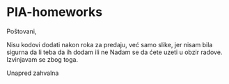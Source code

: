 # PIA-homeworks

Poštovani, 

Nisu kodovi dodati nakon roka za predaju, već samo slike, jer nisam bila sigurna da li teba da ih dodam ili ne
Nadam se da ćete uzeti u obzir radove. Izvinjavam se zbog toga.

Unapred zahvalna
